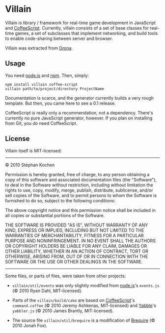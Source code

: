 # Villain

Villain is library / framework for real-time game development in JavaScript and [CoffeeScript].
Currently, villain consists of a set of base classes for real-time games, a set of subclasses that
implement networking, and build tools to enable code-sharing between server and browser.

Villain was extracted from [Orona].

## Usage

You need [node.js] and [npm]. Then, simply:

    npm install villain coffee-script
    villain path/to/project/directory ProjectName

Documentation is scarce, and the generator currently builds a very rough template. But then, you
came here to see a 0.1 release.

CoffeeScript is really only a recommendation, not a dependency. There's currently no pure
JavaScript generator, however. If you plan on installing from Git, you *do* need CoffeeScript.

## License

Villain itself is MIT-licensed:

---

© 2010 Stéphan Kochen

Permission is hereby granted, free of charge, to any person obtaining a copy of this software and
associated documentation files (the "Software"), to deal in the Software without restriction,
including without limitation the rights to use, copy, modify, merge, publish, distribute,
sublicense, and/or sell copies of the Software, and to permit persons to whom the Software is
furnished to do so, subject to the following conditions:

The above copyright notice and this permission notice shall be included in all copies or
substantial portions of the Software.

THE SOFTWARE IS PROVIDED "AS IS", WITHOUT WARRANTY OF ANY KIND, EXPRESS OR IMPLIED, INCLUDING BUT
NOT LIMITED TO THE WARRANTIES OF MERCHANTABILITY, FITNESS FOR A PARTICULAR PURPOSE AND
NONINFRINGEMENT. IN NO EVENT SHALL THE AUTHORS OR COPYRIGHT HOLDERS BE LIABLE FOR ANY CLAIM,
DAMAGES OR OTHER LIABILITY, WHETHER IN AN ACTION OF CONTRACT, TORT OR OTHERWISE, ARISING FROM, OUT
OF OR IN CONNECTION WITH THE SOFTWARE OR THE USE OR OTHER DEALINGS IN THE SOFTWARE.

---

Some files, or parts of files, were taken from other projects:

* `villain/util/events` was only slightly modified from [node.js]'s `events.js`
  (© 2010 Ryan Dahl, MIT-licensed).

* Parts of the `villain/build/cake` are based on [CoffeeScript]'s `command.coffee`
  (© 2010 Jeremy Ashkenas, MIT-licensed) and [Yabble]'s `yabbler.js`
  (© 2010 James Brantly, MIT-licensed).

* The source file `villain/util/brequire` is a modification of [Brequire] (© 2010 Jonah Fox).

 [CoffeeScript]: http://jashkenas.github.com/coffee-script/
 [Orona]: http://github.com/stephank/orona
 [node.js]: http://nodejs.org/
 [npm]: http://github.com/isaacs/npm
 [Yabble]: http://github.com/jbrantly/yabble
 [Brequire]: http://github.com/weepy/brequire
